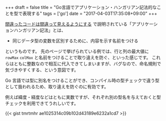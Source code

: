 +++
draft = false
title = "Go言語でアプリケーション・ハンガリアン記法的なことを型で表現する"
tags = ['go']
date = "2017-04-03T17:35:08+09:00"
+++

[間違ったコードは間違って見えるようにする](http://local.joelonsoftware.com/wiki/%E9%96%93%E9%81%95%E3%81%A3%E3%81%9F%E3%82%B3%E3%83%BC%E3%83%89%E3%81%AF%E9%96%93%E9%81%95%E3%81%A3%E3%81%A6%E8%A6%8B%E3%81%88%E3%82%8B%E3%82%88%E3%81%86%E3%81%AB%E3%81%99%E3%82%8B)
で説明されている「アプリケーションハンガリアン記法」とは、

- 同じデータ型の変数を区別するために、内容を示す名前をつける

というものです。
先のページで挙げられている例では、行と列の最大値に `rowMax` `colMax` と名前をつけることで取り違えを防ぐ、といった感じです。
これらはともに整数なので相互に代入できてしまいますが、バグなので、命名規則で気づきやすくする、という意図です。

Go 言語では型に別名をつけることができ、コンパイル時の型チェックで違う型として扱われるため、取り違えを防ぐのに有効です。

<!--more-->

例えば緯度・経度などはともに実数ですが、それぞれ別の型名を与えておくと型チェックを利用できてうれしいです。

{{< gist tmrtmhr ae1025314c09b102d43189e6232a1cd7 >}}
